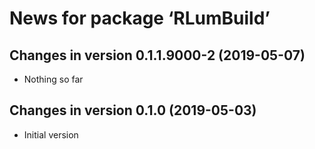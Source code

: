 




<!-- NEWS.md was auto-generated by NEWS.Rmd. Please DO NOT edit by hand!-->

# News for package ‘RLumBuild’

## Changes in version 0.1.1.9000-2 (2019-05-07)

  - Nothing so far

## Changes in version 0.1.0 (2019-05-03)

  - Initial version
